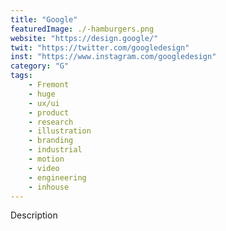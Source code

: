 ```yaml
---
title: "Google"
featuredImage: ./-hamburgers.png
website: "https://design.google/"
twit: "https://twitter.com/googledesign"
inst: "https://www.instagram.com/googledesign"
category: "G"
tags:
    - Fremont
    - huge
    - ux/ui
    - product
    - research
    - illustration
    - branding
    - industrial
    - motion
    - video
    - engineering
    - inhouse
---
```


Description

